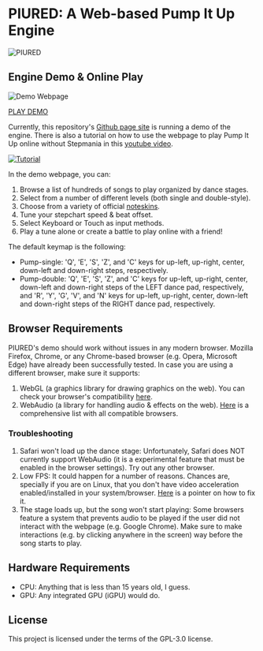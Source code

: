 # PIURED: A Web-based Pump It Up Engine
![PIURED](https://github.com/piulin/piured-engine/blob/main/imgs/piuredg.gif?raw=true)

## Engine Demo & Online Play

![Demo Webpage](https://github.com/piulin/piured-engine/blob/main/imgs/demo-webpage.png?raw=true)

<a href="https://danielvneitzel.github.io/piured_update_theme/">PLAY DEMO</a>

Currently, this repository's [Github page site](https://piulin.github.io/piured/) is running a demo of the engine. 
There is also a tutorial on how to use the webpage to play Pump It Up online without Stepmania in this [youtube video](https://www.youtube.com/watch?v=UMc8gmjEE88).

[![Tutorial](https://img.youtube.com/vi/UMc8gmjEE88/0.jpg)](https://www.youtube.com/watch?v=UMc8gmjEE88)

In the demo webpage, you can:
1. Browse a list of hundreds of songs to play organized by dance stages.
2. Select from a number of different levels (both single and double-style).
3. Choose from a variety of official [noteskins](https://github.com/cesarmades/piunoteskins).
4. Tune your stepchart speed & beat offset.
5. Select Keyboard or Touch as input methods.
6. Play a tune alone or create a battle to play online with a friend!

The default keymap is the following:
- Pump-single: 'Q', 'E', 'S', 'Z', and 'C' keys for up-left, up-right, center, down-left and down-right steps,
respectively.
- Pump-double: 'Q', 'E', 'S', 'Z', and 'C' keys for up-left, up-right, center, down-left and down-right steps of the LEFT dance pad,
respectively, and 'R', 'Y', 'G', 'V', and 'N'  keys for up-left, up-right, center, down-left and down-right steps of the RIGHT dance pad,
respectively.

## Browser Requirements

PIURED's demo should work without issues in any modern browser. Mozilla Firefox, Chrome, or any 
Chrome-based browser (e.g. Opera, Microsoft Edge) have already been successfully tested. In case
you are using a different browser, make sure it supports:
1. WebGL (a graphics library for drawing graphics on the web). 
   You can check your browser's compatibility [here](https://get.webgl.org/).
2. WebAudio (a library for handling audio & effects on the web). 
   [Here](https://developer.mozilla.org/en-US/docs/Web/API/Web_Audio_API#browser_compatibility)
   is a comprehensive list with all compatible browsers.
   
### Troubleshooting

1. Safari won't load up the dance stage: Unfortunately, Safari does NOT currently support WebAudio
   (it is a experimental feature that must be enabled in the browser settings). Try out any other browser.
2. Low FPS: It could happen for a number of reasons. Chances are, specially if you are on Linux,
that you don't have video acceleration enabled/installed in your system/browser. 
   [Here](https://wiki.archlinux.org/title/Hardware_video_acceleration) is a pointer on how to fix
   it.
3. The stage loads up, but the song won't start playing: Some browsers feature a system that prevents audio to be
played if the user did not interact with the webpage (e.g. Google Chrome). 
   Make sure to make interactions (e.g. by clicking anywhere in the screen) way before the song starts to play.

## Hardware Requirements

- CPU: Anything that is less than 15 years old, I guess.
- GPU: Any integrated GPU (iGPU) would do.

## License

This project is licensed under the terms of the GPL-3.0 license.
